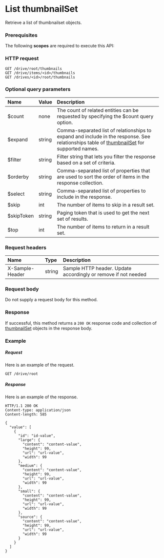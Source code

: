 # List thumbnailSet

Retrieve a list of thumbnailset objects.
### Prerequisites
The following **scopes** are required to execute this API: 
### HTTP request
<!-- { "blockType": "ignored" } -->
```http
GET /drive/root/thumbnails
GET /drive/items/<id>/thumbnails
GET /drives/<id>/root/thumbnails
```
### Optional query parameters
|Name|Value|Description|
|:---------------|:--------|:-------|
|$count|none|The count of related entities can be requested by specifying the $count query option.|
|$expand|string|Comma-separated list of relationships to expand and include in the response. See relationships table of [thumbnailSet](../resources/thumbnailset.md) for supported names. |
|$filter|string|Filter string that lets you filter the response based on a set of criteria.|
|$orderby|string|Comma-separated list of properties that are used to sort the order of items in the response collection.|
|$select|string|Comma-separated list of properties to include in the response.|
|$skip|int|The number of items to skip in a result set.|
|$skipToken|string|Paging token that is used to get the next set of results.|
|$top|int|The number of items to return in a result set.|

### Request headers
| Name       | Type | Description|
|:-----------|:------|:----------|
| X-Sample-Header  | string  | Sample HTTP header. Update accordingly or remove if not needed|

### Request body
Do not supply a request body for this method.
### Response
If successful, this method returns a `200 OK` response code and collection of [thumbnailSet](../resources/thumbnailset.md) objects in the response body.
### Example
##### Request
Here is an example of the request.
<!-- {
  "blockType": "request",
  "name": "get_thumbnails"
}-->
```http
GET /drive/root
```
##### Response
Here is an example of the response.
<!-- {
  "blockType": "response",
  "truncated": false,
  "@odata.type": "microsoft.graph.thumbnailset",
  "isCollection": true
} -->
```http
HTTP/1.1 200 OK
Content-type: application/json
Content-length: 585

{
  "value": [
    {
      "id": "id-value",
      "large": {
        "content": "content-value",
        "height": 99,
        "url": "url-value",
        "width": 99
      },
      "medium": {
        "content": "content-value",
        "height": 99,
        "url": "url-value",
        "width": 99
      },
      "small": {
        "content": "content-value",
        "height": 99,
        "url": "url-value",
        "width": 99
      },
      "source": {
        "content": "content-value",
        "height": 99,
        "url": "url-value",
        "width": 99
      }
    }
  ]
}
```

<!-- uuid: 1ec6c637-d5ce-4c7c-8510-60a02b97903c
2015-10-25 13:14:09 UTC -->
<!-- {
  "type": "#page.annotation",
  "description": "List thumbnailSet",
  "keywords": "",
  "section": "documentation",
  "tocPath": ""
}-->